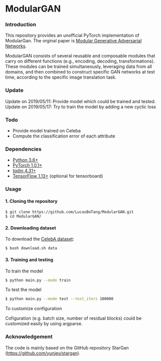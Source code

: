 # ModularGAN

### Introduction
This repository provides an unofficial PyTorch implementation of ModularGan. The orginal paper is [Modular Generative Adversarial Networks](https://arxiv.org/pdf/1804.03343.pdf).

ModularGAN consists of several reusable and composable modules that carry on different functions (e.g., encoding, decoding, transformations). These modules can be trained simultaneously, leveraging data from all domains, and then combined to construct specific GAN networks at test time, according to the specific image translation task. 

### Update
Update on 2019/05/11: Provide model which could be trained and tested.
Update on 2019/05/17: Try to train the model by adding a new cyclic loss

### Todo
- Provide model trained on Celeba
- Compute the classification error of each attribute

### Dependencies
* [Python 3.6+](https://www.continuum.io/downloads)
* [PyTorch 1.0.1+](http://pytorch.org/)
* [tqdm 4.31+](https://tqdm.github.io/)
* [TensorFlow 1.13+](https://www.tensorflow.org/) (optional for tensorboard)

### Usage

#### 1. Cloning the repository
```bash
$ git clone https://github.com/LucasBoTang/ModularGAN.git
$ cd ModularGAN/
```

#### 2. Downloading dataset
To download the [CelebA dataset](http://mmlab.ie.cuhk.edu.hk/projects/CelebA.html):
```bash
$ bash download.sh data
```

#### 3. Training and testing
To train the model
```bash
$ python main.py --mode train
```

To test the model
```bash
$ python main.py --mode test --test_iters 100000
```

To customize configuration

Cofiguration (e.g. batch size, number of residual blocks) could be customized easily by using argparse.

### Acknowledgement
The code is mainly based on the GitHub repository StarGan (https://github.com/yunjey/stargan).
